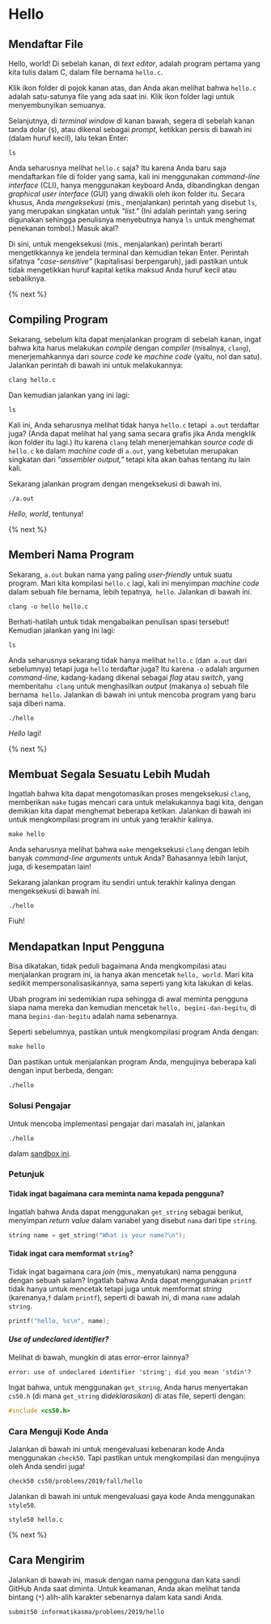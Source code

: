 # Hello

## Mendaftar File

Hello, world! Di sebelah kanan, di *text editor*, adalah program pertama yang kita tulis dalam C, dalam file bernama `hello.c`.

Klik ikon folder di pojok kanan atas, dan Anda akan melihat bahwa `hello.c` adalah satu-satunya file yang ada saat ini. Klik ikon folder lagi untuk menyembunyikan semuanya.

Selanjutnya, di *terminal window* di kanan bawah, segera di sebelah kanan tanda dolar (`$`), atau dikenal sebagai *prompt*, ketikkan persis di bawah ini (dalam huruf kecil), lalu tekan Enter:

```
ls
```

Anda seharusnya melihat `hello.c` saja? Itu karena Anda baru saja mendaftarkan file di folder yang sama, kali ini menggunakan *command-line interface* (CLI), hanya menggunakan keyboard Anda, dibandingkan dengan *graphical user interface* (GUI) yang diwakili oleh ikon folder itu. Secara khusus, Anda *mengeksekusi* (mis., menjalankan) perintah yang disebut `ls`, yang merupakan singkatan untuk *"list."* (Ini adalah perintah yang sering digunakan sehingga penulisnya menyebutnya hanya `ls` untuk menghemat penekanan tombol.) Masuk akal?

Di sini, untuk mengeksekusi (mis., menjalankan) perintah berarti mengetikkannya ke jendela terminal dan kemudian tekan Enter. Perintah sifatnya *"case-sensitive"* (kapitalisasi berpengaruh), jadi pastikan untuk tidak mengetikkan huruf kapital ketika maksud Anda huruf kecil atau sebaliknya.

{% next %}

## Compiling Program

Sekarang, sebelum kita dapat menjalankan program di sebelah kanan, ingat bahwa kita harus melakukan *compile* dengan *compiler* (misalnya, `clang`), menerjemahkannya dari *source code* ke *machine code* (yaitu, nol dan satu). Jalankan perintah di bawah ini untuk melakukannya:

```
clang hello.c
```

Dan kemudian jalankan yang ini lagi:

```
ls
```

Kali ini, Anda seharusnya melihat tidak hanya `hello.c` tetapi` a.out` terdaftar juga? (Anda dapat melihat hal yang sama secara grafis jika Anda mengklik ikon folder itu lagi.) Itu karena `clang` telah menerjemahkan *source code* di` hello.c` ke dalam *machine code* di `a.out`, yang kebetulan merupakan singkatan dari *"assembler output,"* tetapi kita akan bahas tentang itu lain kali.

Sekarang jalankan program dengan mengeksekusi di bawah ini.

```
./a.out
```

*Hello, world*, tentunya!

{% next %}

## Memberi Nama Program

Sekarang, `a.out` bukan nama yang paling *user-friendly* untuk suatu program. Mari kita kompilasi `hello.c` lagi, kali ini menyimpan *machine code* dalam sebuah file bernama, lebih tepatnya,` hello`. Jalankan di bawah ini.

```
clang -o hello hello.c
```

Berhati-hatilah untuk tidak mengabaikan penulisan spasi tersebut! Kemudian jalankan yang ini lagi:

```
ls
```

Anda seharusnya sekarang tidak hanya melihat `hello.c` (dan` a.out` dari sebelumnya) tetapi juga `hello` terdaftar juga? Itu karena `-o` adalah argumen *command-line*, kadang-kadang dikenal sebagai *flag* atau *switch*, yang memberitahu` clang` untuk menghasilkan *output* (makanya `o`) sebuah file bernama` hello`. Jalankan di bawah ini untuk mencoba program yang baru saja diberi nama.

```
./hello
```

*Hello* lagi!

{% next %}

## Membuat Segala Sesuatu Lebih Mudah

Ingatlah bahwa kita dapat mengotomasikan proses mengeksekusi `clang`, memberikan `make` tugas mencari cara untuk melakukannya bagi kita, dengan demikian kita dapat menghemat beberapa ketikan. Jalankan di bawah ini untuk mengkompilasi program ini untuk yang terakhir kalinya.

```
make hello
```

Anda seharusnya melihat bahwa `make` mengeksekusi `clang` dengan lebih banyak *command-line arguments* untuk Anda? Bahasannya lebih lanjut, juga, di kesempatan lain!

Sekarang jalankan program itu sendiri untuk terakhir kalinya dengan mengeksekusi di bawah ini.

```
./hello
```

Fiuh!

## Mendapatkan Input Pengguna

Bisa dikatakan, tidak peduli bagaimana Anda mengkompilasi atau menjalankan program ini, ia hanya akan mencetak `hello, world`. Mari kita sedikit mempersonalisasikannya, sama seperti yang kita lakukan di kelas.

Ubah program ini sedemikian rupa sehingga di awal meminta pengguna siapa nama mereka dan kemudian mencetak `hello, begini-dan-begitu`, di mana `begini-dan-begitu` adalah nama sebenarnya.

Seperti sebelumnya, pastikan untuk mengkompilasi program Anda dengan:

```
make hello
```

Dan pastikan untuk menjalankan program Anda, mengujinya beberapa kali dengan input berbeda, dengan:

```
./hello
```

### Solusi Pengajar

Untuk mencoba implementasi pengajar dari masalah ini, jalankan

```
./hello
```

dalam [sandbox ini](http://bit.ly/2Qp0a2g).

### Petunjuk

#### Tidak ingat bagaimana cara meminta nama kepada pengguna?

Ingatlah bahwa Anda dapat menggunakan `get_string` sebagai berikut, menyimpan *return value* dalam variabel yang disebut `nama` dari tipe `string`.

```c
string name = get_string("What is your name?\n");
```

#### Tidak ingat cara memformat `string`?

Tidak ingat bagaimana cara *join* (mis., menyatukan) nama pengguna dengan sebuah salam? Ingatlah bahwa Anda dapat menggunakan `printf` tidak hanya untuk mencetak tetapi juga untuk memformat *string* (karenanya,`f` dalam `printf`), seperti di bawah ini, di mana `name` adalah `string`.

```c
printf("hello, %s\n", name);
```

#### *Use of undeclared identifier?*

Melihat di bawah, mungkin di atas error-error lainnya?

```
error: use of undeclared identifier 'string'; did you mean 'stdin'?
```

Ingat bahwa, untuk menggunakan `get_string`, Anda harus menyertakan `cs50.h` (di mana `get_string` *dideklarasikan*) di atas file, seperti dengan:

```c
#include <cs50.h>
```

### Cara Menguji Kode Anda

Jalankan di bawah ini untuk mengevaluasi kebenaran kode Anda menggunakan `check50`. Tapi pastikan untuk mengkompilasi dan mengujinya oleh Anda sendiri juga!

```
check50 cs50/problems/2019/fall/hello
```

Jalankan di bawah ini untuk mengevaluasi gaya kode Anda menggunakan `style50`.

```
style50 hello.c
```

{% next %}

## Cara Mengirim

Jalankan di bawah ini, masuk dengan nama pengguna dan kata sandi GitHub Anda saat diminta. Untuk keamanan, Anda akan melihat tanda bintang (`*`) alih-alih karakter sebenarnya dalam kata sandi Anda.

```
submit50 informatikasma/problems/2019/hello
```
